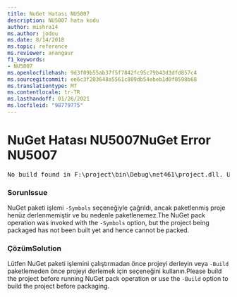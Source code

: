 ```yaml
---
title: NuGet Hatası NU5007
description: NU5007 hata kodu
author: mishra14
ms.author: jodou
ms.date: 8/14/2018
ms.topic: reference
ms.reviewer: anangaur
f1_keywords:
- NU5007
ms.openlocfilehash: 9d3f09b55ab37f5f7842fc95c79b43d3dfd857c4
ms.sourcegitcommit: ee6c3f203648a5561c809db54ebeb1d0f0598b68
ms.translationtype: MT
ms.contentlocale: tr-TR
ms.lasthandoff: 01/26/2021
ms.locfileid: "98779775"
---
```

# <a name="nuget-error-nu5007"></a><span data-ttu-id="4fab3-103">NuGet Hatası NU5007</span><span class="sxs-lookup"><span data-stu-id="4fab3-103">NuGet Error NU5007</span></span>
<pre>No build found in F:\project\bin\Debug\net461\project.dll. Use the -Build option or build the project.</pre>

### <a name="issue"></a><span data-ttu-id="4fab3-104">Sorun</span><span class="sxs-lookup"><span data-stu-id="4fab3-104">Issue</span></span>

<span data-ttu-id="4fab3-105">NuGet paketi işlemi `-Symbols` seçeneğiyle çağrıldı, ancak paketlenmiş proje henüz derlenmemiştir ve bu nedenle paketlenemez.</span><span class="sxs-lookup"><span data-stu-id="4fab3-105">The NuGet pack operation was invoked with the `-Symbols` option, but the project being packaged has not been built yet and hence cannot be packed.</span></span>


### <a name="solution"></a><span data-ttu-id="4fab3-106">Çözüm</span><span class="sxs-lookup"><span data-stu-id="4fab3-106">Solution</span></span>

<span data-ttu-id="4fab3-107">Lütfen NuGet paketi işlemini çalıştırmadan önce projeyi derleyin veya `-Build` paketlemeden önce projeyi derlemek için seçeneğini kullanın.</span><span class="sxs-lookup"><span data-stu-id="4fab3-107">Please build the project before running NuGet pack operation or use the `-Build` option to build the project before packaging.</span></span>

